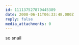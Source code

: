 ```yaml
---
id: 111137527879445389
date: 2008-06-11T06:33:48.000Z
reply: false
media_attachments: 0
---
```


so snail

